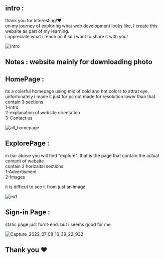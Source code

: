 ## intro :
thank you for interesting!❤️ </br>
on my journey of exploring what web development looks like, I create this website as part of my learning. </br>
i appreciate what i reach on it so i want to share it with you! 

![intro](https://user-images.githubusercontent.com/91970695/178002721-701df87e-a830-46c7-b483-26b2eadcc9b3.png)

## Notes : website mainly for downloading photo

## HomePage :
its a colerful homepage using mix of cold and hot colors to attrat eye, unfortunately i made it just for pc not made for resolution lower than that. </br>
contain 3 sections: </br>
  1-intro </br>
  2-explanation of website orientation </br>
  3-Contact us </br>

![all_homepage](https://user-images.githubusercontent.com/91970695/178007947-fd3450d5-782f-4677-8917-e2fa3b877bf6.png)

## ExplorePage :
in bar above you will find "explore". that is the page that contain the actual content of website </br>
  contain 2 horizaital sections: </br>
  1-Advertisment </br>
  2-Images </br>
  
it is difficut to see it from just an image
  
![ex1](https://user-images.githubusercontent.com/91970695/178013030-e327e3cb-be39-4ae0-ad33-6f14abba9910.PNG)
  

## Sign-in Page :
static page just fornt-end. but i seems good for me
   
![Capture_2022_07_08_16_39_22_932](https://user-images.githubusercontent.com/91970695/178015022-fac695a5-090b-409c-87b8-6a90580d2ff5.png)

## Thank you ❤️



  
